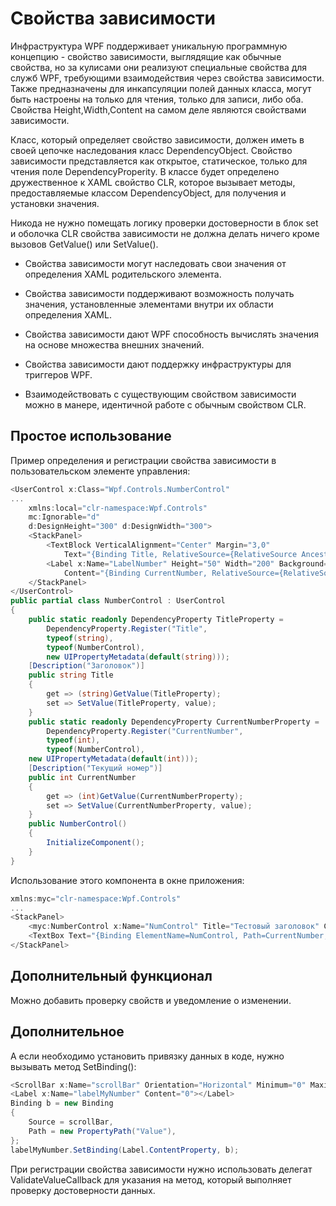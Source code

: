 # Свойства зависимости

Инфраструктура WPF поддерживает уникальную программную концепцию - свойство зависимости, выглядящие как обычные свойства, но за кулисами они реализуют специальные свойства для служб WPF, требующими взаимодействия через свойства зависимости. Также предназначены для инкапсуляции полей данных класса, могут быть настроены на только для чтения, только для записи, либо оба. Свойства Height,Width,Content на самом деле являются свойствами зависимости. 

Класс, который определяет свойство зависимости, должен иметь в своей цепочке наследования класс DependencyObject. Свойство зависимости представляется как открытое, статическое, только для чтения поле DependencyProperity. В классе будет определено дружественное к XAML свойство CLR, которое вызывает методы, предоставляемые классом DependencyObject, для получения и установки значения.

Никода не нужно помещать логику проверки достоверности в блок set и оболочка CLR свойства зависимости не должна делать ничего кроме вызовов GetValue() или SetValue().

- Свойства зависимости могут наследовать свои значения от определения XAML родительского элемента.

- Свойства зависимости поддерживают возможность получать значения, установленные элементами внутри их области определения XAML.

- Свойства зависимости дают WPF способность вычислять значения на основе множества внешних значений.

- Свойства зависимости дают поддержку инфраструктуры для триггеров WPF.

- Взаимодействовать с существующим свойством зависимости можно в манере, идентичной работе с обычным свойством CLR.

## Простое использование

Пример определения и регистрации свойства зависимости в пользовательском элементе управления:

```csharp
<UserControl x:Class="Wpf.Controls.NumberControl"
...
    xmlns:local="clr-namespace:Wpf.Controls"
    mc:Ignorable="d"
    d:DesignHeight="300" d:DesignWidth="300">
    <StackPanel>
        <TextBlock VerticalAlignment="Center" Margin="3,0"
            Text="{Binding Title, RelativeSource={RelativeSource AncestorType=local:NumberControl}}"/>     
        <Label x:Name="LabelNumber" Height="50" Width="200" Background="LightBlue" 
            Content="{Binding CurrentNumber, RelativeSource={RelativeSource AncestorType=local:NumberControl}}"/>
    </StackPanel>
</UserControl>
public partial class NumberControl : UserControl
{
    public static readonly DependencyProperty TitleProperty =
        DependencyProperty.Register("Title",
        typeof(string),
        typeof(NumberControl),
        new UIPropertyMetadata(default(string)));
    [Description("Заголовок")]
    public string Title
    {
        get => (string)GetValue(TitleProperty);
        set => SetValue(TitleProperty, value);
    }
    public static readonly DependencyProperty CurrentNumberProperty =
        DependencyProperty.Register("CurrentNumber",
        typeof(int),
        typeof(NumberControl),
    new UIPropertyMetadata(default(int)));
    [Description("Текущий номер")]
    public int CurrentNumber
    {
        get => (int)GetValue(CurrentNumberProperty);
        set => SetValue(CurrentNumberProperty, value);
    }
    public NumberControl()
    {
        InitializeComponent();
    }
}
```

Использование этого компонента в окне приложения:

```csharp
xmlns:myc="clr-namespace:Wpf.Controls"
...
<StackPanel>
    <myc:NumberControl x:Name="NumControl" Title="Тестовый заголовок" CurrentNumber="100"/>
    <TextBox Text="{Binding ElementName=NumControl, Path=CurrentNumber, Mode=TwoWay, UpdateSourceTrigger=PropertyChanged}"></TextBox>
</StackPanel>
```

## Дополнительный функционал

Можно добавить проверку свойств и уведомление о изменении.



## Дополнительное

А если необходимо установить привязку данных в коде, нужно вызывать метод SetBinding():

```csharp
<ScrollBar x:Name="scrollBar" Orientation="Horizontal" Minimum="0" Maximum="100"></ScrollBar>
<Label x:Name="labelMyNumber" Content="0"></Label>
Binding b = new Binding
{
    Source = scrollBar,
    Path = new PropertyPath("Value"),
};
labelMyNumber.SetBinding(Label.ContentProperty, b);  
```

При регистрации свойства зависимости нужно использовать делегат ValidateValueCallback для указания на метод, который выполняет проверку достоверности данных.

